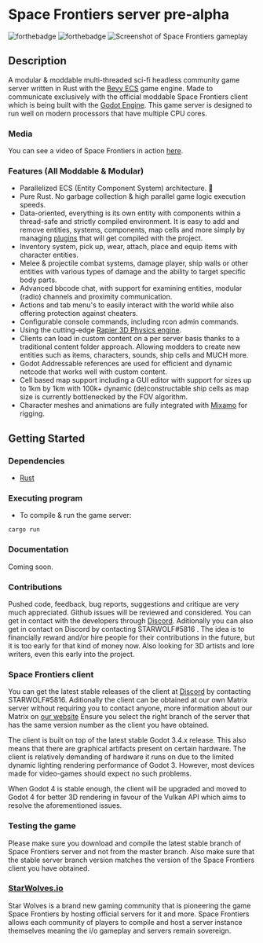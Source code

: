 
# Space Frontiers server pre-alpha

  

![forthebadge](https://forthebadge.com/images/badges/made-with-rust.svg) ![forthebadge](https://forthebadge.com/images/badges/powered-by-black-magic.svg)
![Screenshot of Space Frontiers gameplay](https://starwolves.io/images/sfss.png?)

  

## Description

  

A modular & moddable multi-threaded sci-fi headless community game server written in Rust with the [Bevy ECS](https://bevyengine.org/) game engine. Made to communicate exclusively with the official moddable Space Frontiers client which is being built with the [Godot Engine](https://godotengine.org/).
This game server is designed to run well on modern processors that have multiple CPU cores.

### Media
You can see a video of Space Frontiers in action [here](https://youtu.be/Qa-Y_PxzeiI).
  
### Features (All Moddable & Modular)
* Parallelized ECS (Entity Component System) architecture. 🐆
* Pure Rust. No garbage collection & high parallel game logic execution speeds.
* Data-oriented, everything is its own entity with components within a thread-safe and strictly compiled environment. It is easy to add and remove entities, systems, components, map cells and more simply by managing [plugins](https://bevyengine.org/learn/book/getting-started/plugins/) that will get compiled with the project.
* Inventory system, pick up, wear, attach, place and equip items with character entities.
* Melee & projectile combat systems, damage player, ship walls or other entities with various types of damage and the ability to target specific body parts.
* Advanced bbcode chat, with support for examining entities, modular (radio) channels and proximity communication.
* Actions and tab menu's to easily interact with the world while also offering protection against cheaters.
* Configurable console commands, including rcon admin commands.
* Using the cutting-edge [Rapier 3D Physics engine](https://rapier.rs/).
* Clients can load in custom content on a per server basis thanks to a traditional content folder approach. Allowing modders to create new entities such as items, characters, sounds, ship cells and MUCH more.
* Godot Addressable references are used for efficient and dynamic netcode that works well with custom content.
* Cell based map support including a GUI editor with support for sizes up to 1km by 1km with 100k+ dynamic (de)constructable ship cells as map size is currently bottlenecked by the FOV algorithm. 
* Character meshes and animations are fully integrated with [Mixamo](https://www.mixamo.com/) for rigging.


## Getting Started

### Dependencies



* [Rust](https://www.rust-lang.org/)

  

  

### Executing program

  

* To compile & run the game server:

```
cargo run
```


### Documentation
Coming soon.

### Contributions
Pushed code, feedback, bug reports, suggestions and critique are very much appreciated. Github issues will be reviewed and considered.
You can get in contact with the developers through [Discord](https://discord.gg/qcg4zPuHyU).
Aditionally you can also get in contact on Discord by contacting STARWOLF#5816 .
The idea is to financially reward and/or hire people for their contributions in the future, but it is too early for that kind of money now.
Also looking for 3D artists and lore writers, even this early into the project.

### Space Frontiers client
You can get the latest stable releases of the client at [Discord](https://discord.gg/qcg4zPuHyU) by contacting STARWOLF#5816.
Aditionally the client can be obtained at our own Matrix server without requiring you to contact anyone, more information about our Matrix on [our website](https://starwolves.io)
Ensure you select the right branch of the server that has the same version number as the client you have obtained.

The client is built on top of the latest stable Godot 3.4.x release. This also means that there are graphical artifacts present on certain hardware. The client is relatively demanding of hardware it runs on due to the limited dynamic lighting rendering performance of Godot 3.
However, most devices made for video-games should expect no such problems.

When Godot 4 is stable enough, the client will be upgraded and moved to Godot 4 for better 3D rendering in favour of the Vulkan API  which aims to resolve the aforementioned issues.

### Testing the game
Please make sure you download and compile the latest stable branch of Space Frontiers server and not from the master branch. Also make sure that the stable server branch version matches the version of the Space Frontiers client you have obtained.

### [StarWolves.io](https://starwolves.io)
Star Wolves is a brand new gaming community that is pioneering the game Space Frontiers by hosting official servers for it and more.
Space Frontiers allows each community of players to compile and host a server instance themselves meaning the i/o gameplay and servers remain sovereign.
